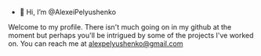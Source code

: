 - 👋 Hi, I’m @AlexeiPelyushenko

Welcome to my profile. There isn't much going on in my github at the moment but perhaps you'll be intrigued by some of the projects I've worked on.
You can reach me at alexpelyushenko@gmail.com
